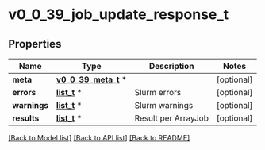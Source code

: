 # v0_0_39_job_update_response_t

## Properties
Name | Type | Description | Notes
------------ | ------------- | ------------- | -------------
**meta** | [**v0_0_39_meta_t**](v0_0_39_meta.md) \* |  | [optional] 
**errors** | [**list_t**](v0_0_39_error.md) \* | Slurm errors | [optional] 
**warnings** | [**list_t**](v0_0_39_warning.md) \* | Slurm warnings | [optional] 
**results** | [**list_t**](v0_0_39_job_array_response_msg_inner.md) \* | Result per ArrayJob | [optional] 

[[Back to Model list]](../README.md#documentation-for-models) [[Back to API list]](../README.md#documentation-for-api-endpoints) [[Back to README]](../README.md)


